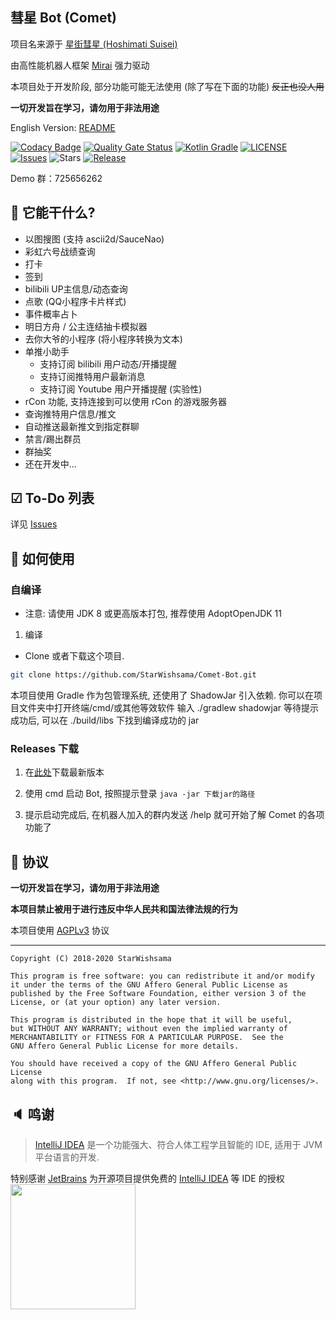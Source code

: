## 彗星 Bot (Comet)

项目名来源于 [星街彗星 (Hoshimati Suisei)](https://zh.moegirl.org.cn/%E6%98%9F%E8%A1%97%E5%BD%97%E6%98%9F)

由高性能机器人框架 [Mirai](https://github.com/mamoe/mirai) 强力驱动

本项目处于开发阶段, 部分功能可能无法使用 (除了写在下面的功能) ~~反正也没人用~~

**一切开发旨在学习，请勿用于非法用途**

English Version: [README](https://github.com/StarWishsama/Comet-Bot/blob/mirai/README_en.md)

[![Codacy Badge](https://app.codacy.com/project/badge/Grade/b26348aabf51452195dbc14846accd86)](https://www.codacy.com/manual/StarWishsama/Comet-Bot?utm_source=github.com&amp;utm_medium=referral&amp;utm_content=StarWishsama/Comet-Bot&amp;utm_campaign=Badge_Grade)
[![Quality Gate Status](https://sonarcloud.io/api/project_badges/measure?project=StarWishsama_Nameless-Bot&metric=alert_status)](https://sonarcloud.io/dashboard?id=StarWishsama_Nameless-Bot)
[![Kotlin Gradle](https://github.com/StarWishsama/Comet-Bot/workflows/Kotlin%20Gradle/badge.svg)](https://github.com/StarWishsama/Comet-Bot/actions/)
[![LICENSE](https://img.shields.io/github/license/StarWishsama/Comet-Bot.svg?style=popout)](https://github.com/StarWishsama/Comet-Bot/blob/master/LICENSE)
[![Issues](https://img.shields.io/github/issues/StarWishsama/Comet-Bot.svg?style=popout)](https://github.com/StarWishsama/Comet-Bot/issues)
![Stars](https://img.shields.io/github/stars/starwishsama/Comet-Bot)
[![Release](https://img.shields.io/github/v/release/StarWishSama/Comet-Bot?include_prereleases)](https://github.com/StarWishsama/Comet-Bot/releases)

Demo 群：725656262

## 🎉 它能干什么?
* 以图搜图 (支持 ascii2d/SauceNao)
* 彩虹六号战绩查询
* 打卡
* 签到
* bilibili UP主信息/动态查询
* 点歌 (QQ小程序卡片样式)
* 事件概率占卜
* 明日方舟 / 公主连结抽卡模拟器
* 去你大爷的小程序 (将小程序转换为文本)
* 单推小助手 
  - 支持订阅 bilibili 用户动态/开播提醒
  - 支持订阅推特用户最新消息
  - 支持订阅 Youtube 用户开播提醒 (实验性)
* rCon 功能, 支持连接到可以使用 rCon 的游戏服务器
* 查询推特用户信息/推文
* 自动推送最新推文到指定群聊
* 禁言/踢出群员
* 群抽奖
* 还在开发中...

## ☑ To-Do 列表
详见 [Issues](https://github.com/StarWishsama/Comet-Bot/issues)

## 💽 如何使用

### 自编译

- 注意: 请使用 JDK 8 或更高版本打包, 推荐使用 AdoptOpenJDK 11

1. 编译
 * Clone 或者下载这个项目.

 ```bash
 git clone https://github.com/StarWishsama/Comet-Bot.git
 ```
 本项目使用 Gradle 作为包管理系统, 还使用了 ShadowJar 引入依赖.
 你可以在项目文件夹中打开终端/cmd/或其他等效软件 输入 ./gradlew shadowjar
 等待提示成功后, 可以在 ./build/libs 下找到编译成功的 jar

### Releases 下载

1. 在[此处](https://github.com/StarWishsama/Comet-Bot/releases)下载最新版本

2. 使用 cmd 启动 Bot, 按照提示登录
```java -jar 下载jar的路径```

3. 提示启动完成后, 在机器人加入的群内发送 /help 就可开始了解 Comet 的各项功能了


## 📜 协议 
**一切开发旨在学习，请勿用于非法用途**

**本项目禁止被用于进行违反中华人民共和国法律法规的行为**

本项目使用 [AGPLv3](https://github.com/StarWishsama/Comet-Bot/blob/master/LICENSE) 协议

------

    Copyright (C) 2018-2020 StarWishsama
    
    This program is free software: you can redistribute it and/or modify
    it under the terms of the GNU Affero General Public License as
    published by the Free Software Foundation, either version 3 of the
    License, or (at your option) any later version.
    
    This program is distributed in the hope that it will be useful,
    but WITHOUT ANY WARRANTY; without even the implied warranty of
    MERCHANTABILITY or FITNESS FOR A PARTICULAR PURPOSE.  See the
    GNU Affero General Public License for more details.
    
    You should have received a copy of the GNU Affero General Public License
    along with this program.  If not, see <http://www.gnu.org/licenses/>.

## 🔈 鸣谢
> [IntelliJ IDEA](https://zh.wikipedia.org/zh-hans/IntelliJ_IDEA) 是一个功能强大、符合人体工程学且智能的 IDE, 适用于 JVM 平台语言的开发.

特别感谢 [JetBrains](https://www.jetbrains.com/?from=comet-bot) 为开源项目提供免费的 [IntelliJ IDEA](https://www.jetbrains.com/idea/?from=comet-bot) 等 IDE 的授权  
[<img src=".github/jetbrains.png" width="200"/>](https://www.jetbrains.com/?from=comet-bot)

